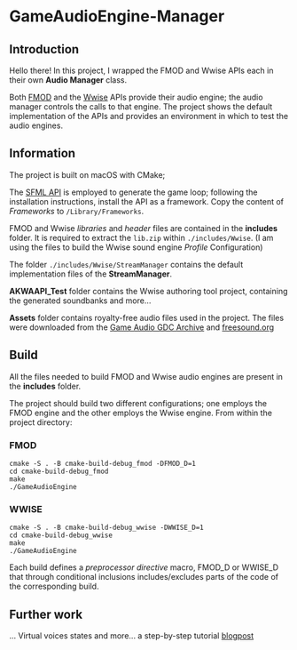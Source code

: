 # GameAudioEngine-Manager

## Introduction

Hello there! In this project, I wrapped the FMOD and Wwise APIs each in their own **Audio Manager** class.

Both [FMOD](https://fmod.com/resources/documentation-api?version=2.1&page=welcome.html) and the [Wwise](https://www.audiokinetic.com/fr/library/edge/?source=SDK&id=index.html) APIs provide their audio engine; the audio manager controls the calls to that engine.
The project shows the default implementation of the APIs and provides an environment in which to test the audio engines.

## Information

The project is built on macOS with CMake;

The [SFML API](https://www.sfml-dev.org/tutorials/2.5/start-osx.php) is employed to generate the game loop; following the installation instructions, install the API as a framework.
Copy the content of *Frameworks* to `/Library/Frameworks`.

FMOD and Wwise *libraries* and *header* files are contained in the **includes** folder.
It is required to extract the `lib.zip` within `./includes/Wwise`. (I am using the files to build the Wwise sound engine *Profile* Configuration)

The folder `./includes/Wwise/StreamManager` contains the default implementation files of the **StreamManager**.

**AKWAAPI_Test** folder contains the Wwise authoring tool project, containing the generated soundbanks and more…

**Assets** folder contains royalty-free audio files used in the project. The files were downloaded from the [Game Audio GDC Archive](https://sonniss.com/gameaudiogdc/) and [freesound.org](https://freesound.org/)

## Build 
All the files needed to build FMOD and Wwise audio engines are present in the **includes** folder.

The project should build two different configurations; one employs the FMOD engine and the other employs the Wwise engine. 
From within the project directory:

### FMOD
```
cmake -S . -B cmake-build-debug_fmod -DFMOD_D=1
cd cmake-build-debug_fmod
make
./GameAudioEngine 
```

### WWISE
```
cmake -S . -B cmake-build-debug_wwise -DWWISE_D=1 
cd cmake-build-debug_wwise
make 
./GameAudioEngine 
```

Each build defines a *preprocessor directive* macro, FMOD_D or WWISE_D that through conditional inclusions includes/excludes parts of the code of the corresponding build.

## Further work

... Virtual voices states and more... a step-by-step tutorial [blogpost](https://robertogrilli.home.blog/audio_blog/)

